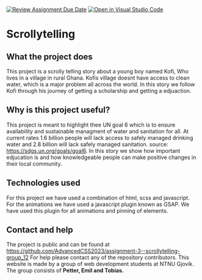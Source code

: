 [![Review Assignment Due Date](https://classroom.github.com/assets/deadline-readme-button-24ddc0f5d75046c5622901739e7c5dd533143b0c8e959d652212380cedb1ea36.svg)](https://classroom.github.com/a/E1TYCvbT)
[![Open in Visual Studio Code](https://classroom.github.com/assets/open-in-vscode-718a45dd9cf7e7f842a935f5ebbe5719a5e09af4491e668f4dbf3b35d5cca122.svg)](https://classroom.github.com/online_ide?assignment_repo_id=10971776&assignment_repo_type=AssignmentRepo)
# Scrollytelling
## What the project does
This project is a scrolly telling story about a young boy named Kofi, Who lives in a village in rural Ghana. Kofis village doesnt have access to clean water, which is a major problem all across the world. In this story we follow Kofi through his journey of getting a scholarship and getting a edjuaction. 

## Why is this project useful?
This project is meant to highlight thee UN goal 6 which is to ensure availability and sustainable managment of water and sanitation for all. At current rates 1.6 billion people will lack access to safely managed drinking water and 2.8 billion will lack safely managed sanitation. source: https://sdgs.un.org/goals/goal6. In this story we show how important edjucation is and how knowledgeable people can make positive changes in their local community. 

## Technologies used
For this project we have used a combination of html, scss and javascript. For the animations we have used a javascript plugin known as GSAP. We have used this plugin for all animations and pinning of elements. 
 
## Contact and help
The project is public and can be found at https://github.com/AdvancedCSS2023/assignment-3--scrollytelling-group_12 For help please contact any of the repository contributors. This website is made by a group of web development students at NTNU Gjovik. The group consists of **Petter, Emil and Tobias.** 
